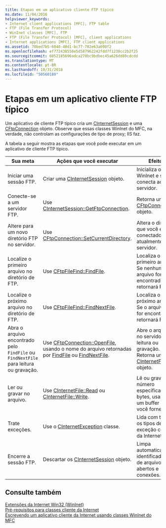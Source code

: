 ```yaml
---
title: Etapas em um aplicativo cliente FTP típico
ms.date: 11/04/2016
helpviewer_keywords:
- Internet client applications [MFC], FTP table
- FTP (File Transfer Protocol)
- WinInet classes [MFC], FTP
- FTP (File Transfer Protocol) [MFC], client applications
- Internet applications [MFC], FTP client applications
ms.assetid: 70bed7b5-6040-40d1-bc77-702e63a698f2
ms.openlocfilehash: ef772438558e5d587962242fdd7f1230cc2b2f25
ms.sourcegitcommit: 6052185696adca270bc9bdbec45a626dd89cdcdd
ms.translationtype: MT
ms.contentlocale: pt-BR
ms.lasthandoff: 10/31/2018
ms.locfileid: "50560180"
---
```

# <a name="steps-in-a-typical-ftp-client-application"></a>Etapas em um aplicativo cliente FTP típico

Um aplicativo de cliente FTP típico cria um [CInternetSession](../mfc/reference/cinternetsession-class.md) e uma [CFtpConnection](../mfc/reference/cftpconnection-class.md) objeto. Observe que essas classes WinInet do MFC, na verdade, não controlam as configurações de tipo de proxy; IIS faz.

A tabela a seguir mostra as etapas que você pode executar em um aplicativo de cliente FTP típico.

|Sua meta|Ações que você executar|Efeitos|
|---------------|----------------------|-------------|
|Iniciar uma sessão FTP.|Criar uma [CInternetSession](../mfc/reference/cinternetsession-class.md) objeto.|Inicializa o WinInet e se conecta ao servidor.|
|Conecte-se a um servidor FTP.|Use [CInternetSession::GetFtpConnection](../mfc/reference/cinternetsession-class.md#getftpconnection).|Retorna um [CFtpConnection](../mfc/reference/cftpconnection-class.md) objeto.|
|Altere para um novo diretório FTP no servidor.|Use [CFtpConnection::SetCurrentDirectory](../mfc/reference/cftpconnection-class.md#setcurrentdirectory).|Altera o diretório que você está conectado atualmente no servidor.|
|Localize o primeiro arquivo no diretório de FTP.|Use [CFtpFileFind::FindFile](../mfc/reference/cftpfilefind-class.md#findfile).|Localiza o primeiro arquivo. Se nenhum arquivo for encontrado, retornará FALSE.|
|Localize o próximo arquivo no diretório de FTP.|Use [CFtpFileFind::FindNextFile](../mfc/reference/cftpfilefind-class.md#findnextfile).|Localiza o próximo arquivo. Se o arquivo não for encontrado, retornará FALSE.|
|Abra o arquivo encontrado pelo `FindFile` ou `FindNextFile` para leitura ou gravação.|Use [CFtpConnection::OpenFile](../mfc/reference/cftpconnection-class.md#openfile), usando o nome do arquivo retornadas por [FindFile](../mfc/reference/cftpfilefind-class.md#findfile) ou [FindNextFile](../mfc/reference/cftpfilefind-class.md#findnextfile).|Abre o arquivo no servidor para leitura ou gravação. Retorna um [CInternetFile](../mfc/reference/cinternetfile-class.md) objeto.|
|Ler ou gravar no arquivo.|Use [CInternetFile::Read](../mfc/reference/cinternetfile-class.md#read) ou [CInternetFile::Write](../mfc/reference/cinternetfile-class.md#write).|Lê ou grava o número especificado de bytes, usando um buffer que você fornecer.|
|Trate exceções.|Use o [CInternetException](../mfc/reference/cinternetexception-class.md) classe.|Lida com todos os tipos de exceção comuns da Internet.|
|Encerre a sessão FTP.|Descartar os [CInternetSession](../mfc/reference/cinternetsession-class.md) objeto.|Limpa automaticamente identificadores de arquivos abertos e conexões.|

## <a name="see-also"></a>Consulte também

[Extensões da Internet Win32 (WinInet)](../mfc/win32-internet-extensions-wininet.md)<br/>
[Pré-requisitos para classes cliente da Internet](../mfc/prerequisites-for-internet-client-classes.md)<br/>
[Escrevendo um aplicativo cliente da Internet usando classes WinInet do MFC](../mfc/writing-an-internet-client-application-using-mfc-wininet-classes.md)
